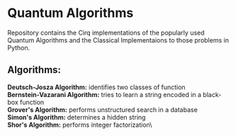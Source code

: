 # Quantum Algorithms
Repository contains the Cirq implementations of the popularly used Quantum Algorithms and the Classical Implementaions to those problems in Python.

## Algorithms:
**Deutsch-Josza Algorithm:** identifies two classes of function\
**Bernstein-Vazarani Algorithm:** tries to learn a string encoded in a black-box function\
**Grover's Algorithm:** performs unstructured search in a database\
**Simon's Algorithm:** determines a hidden string\
**Shor's Algorithm:** performs integer factorization\ 

